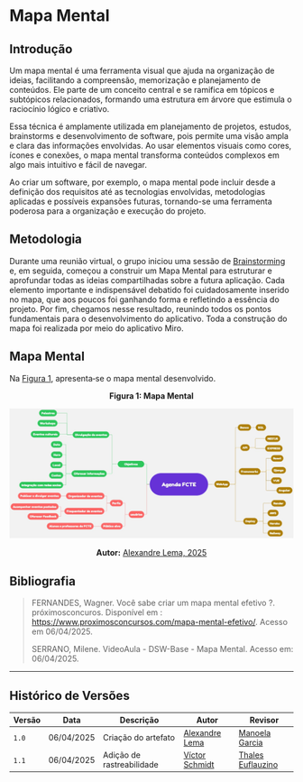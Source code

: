 # Mapa Mental 

## Introdução 
Um mapa mental é uma ferramenta visual que ajuda na organização de ideias, facilitando a compreensão, memorização e planejamento de conteúdos. Ele parte de um conceito central e se ramifica em tópicos e subtópicos relacionados, formando uma estrutura em árvore que estimula o raciocínio lógico e criativo.

Essa técnica é amplamente utilizada em planejamento de projetos, estudos, brainstorms e desenvolvimento de software, pois permite uma visão ampla e clara das informações envolvidas. Ao usar elementos visuais como cores, ícones e conexões, o mapa mental transforma conteúdos complexos em algo mais intuitivo e fácil de navegar.

Ao criar um software, por exemplo, o mapa mental pode incluir desde a definição dos requisitos até as tecnologias envolvidas, metodologias aplicadas e possíveis expansões futuras, tornando-se uma ferramenta poderosa para a organização e execução do projeto.

## Metodologia 

Durante uma reunião virtual, o grupo iniciou uma sessão de [Brainstorming](./Base/1.1.1.4.Brainstorming) e, em seguida, começou a construir um Mapa Mental para estruturar e aprofundar todas as ideias compartilhadas sobre a futura aplicação. Cada elemento importante e indispensável debatido foi cuidadosamente inserido no mapa, que aos poucos foi ganhando forma e refletindo a essência do projeto. Por fim, chegamos nesse resultado, reunindo todos os pontos fundamentais para o desenvolvimento do aplicativo. Toda a construção do mapa foi realizada por meio do aplicativo Miro.


## Mapa Mental 

Na [Figura 1](#fig-um), apresenta‑se o mapa mental desenvolvido.

<center>

<a id="fig-um">**Figura 1: Mapa Mental**</a>

![Figura 1: Mapa Mental](./assets/MapaMental.jpg)

<div>
  <p align="center"><b>Autor:</b> <a href="https://www.github.com/AlexandreLJr">Alexandre Lema, 2025</a></p>
</div>

</center>

## Bibliografia

> FERNANDES, Wagner. Você sabe criar um mapa mental efetivo ?. próximosconcuros. Disponível em : https://www.proximosconcursos.com/mapa-mental-efetivo/. Acesso em 06/04/2025.
>
>SERRANO, Milene. VideoAula - DSW-Base - Mapa Mental. Acesso em: 06/04/2025.
---

## Histórico de Versões

| Versão | Data       | Descrição             | Autor                                         | Revisor                                     |
|--------|------------|-----------------------|-----------------------------------------------|---------------------------------------------|
| `1.0`    | 06/04/2025 | Criação do artefato  | [Alexandre Lema](https://github.com/AlexandreLJr) | [Manoela Garcia](https://github.com/manu-sgc) |
| `1.1`    | 06/04/2025 | Adição de rastreabilidade  | [Víctor Schmidt](https://github.com/moonshinerd) | [Thales Euflauzino](https://www.github.com/thaleseuflauzino) |
